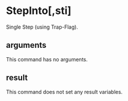 # StepInto[,sti]
Single Step (using Trap-Flag).

## arguments
This command has no arguments.

## result
This command does not set any result variables.
